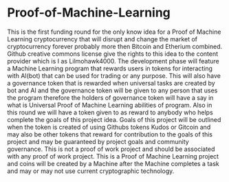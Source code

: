 # Proof-of-Machine-Learning
This is the first funding round for the only know idea for a Proof of Machine Learning cryptocurrency that will disrupt and change the market of cryptocurrency forever probably more then Bitcoin and Etherium combined. Github creative commons license give the rights to this idea to the content provider which is I as Lilmohawk4000. The development phase will feature a Machine Learning program that rewards users in tokens for interacting with AI(bot) that can be used for trading or any purpose. This will also have a governance token that is rewarded when universal tasks are created by bot and AI and the governance token will be given to any person that uses the program therefore the holders of governance token will have a say in what is Universal Proof of Machine Learning abilities of program. Also in this round we will have a token given to as reward to anybody who helps complete the goals of this project idea. Goals of this project will be outlined when the token is created of using Githubs tokens Kudos or Gitcoin and may also be other tokens that reward for contribution to the goals of this project and may be guaranteed by project goals and community governance. This is not a proof of work project and should be associated with any proof of work project. This is a Proof of Machine Learning project and coins will be created by a Machine after the Machine completes a task and may or may not use current cryptographic technology.
